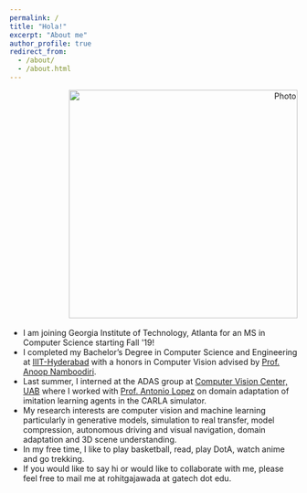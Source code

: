 ```yaml
---
permalink: /
title: "Hola!"
excerpt: "About me"
author_profile: true
redirect_from:
  - /about/
  - /about.html
---
```

<p align="right">
  <img src="https://rohitgajawada.github.io/files/bg.jpg?raw=true" alt="Photo" style="width: 400px;"/>
</p>

* I am joining Georgia Institute of Technology, Atlanta for an MS in Computer Science starting Fall '19!
* I completed my Bachelor’s Degree in Computer Science and Engineering at [IIIT-Hyderabad](https://www.iiit.ac.in/) with a honors in Computer Vision advised by [Prof. Anoop Namboodiri](https://faculty.iiit.ac.in/~anoop/).
* Last summer, I interned at the ADAS group at [Computer Vision Center, UAB]() where I worked with [Prof. Antonio Lopez](http://www.cvc.uab.es/~antonio/) on domain adaptation of imitation learning agents in the CARLA simulator.
* My research interests are computer vision and machine learning particularly in generative models, simulation to real transfer, model compression, autonomous driving and visual navigation, domain adaptation and 3D scene understanding.
* In my free time, I like to play basketball, read, play DotA, watch anime and go trekking.
* If you would like to say hi or would like to collaborate with me, please feel free to mail me at rohitgajawada at gatech dot edu.
